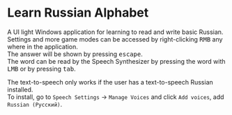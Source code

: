 # Learn Russian Alphabet
A UI light Windows application for learning to read and write basic Russian.<br>
Settings and more game modes can be accessed by right-clicking <kbd>RMB</kbd> any where in the application.<br>
The answer will be shown by pressing <kbd>escape</kbd>.<br>
The word can be read by the Speech Synthesizer by pressing the word with <kbd>LMB</kbd> or by pressing <kbd>tab</kbd>.

The text-to-speech only works if the user has a text-to-speech Russian installed.<br>
To install, go to `Speech Settings` -> `Manage Voices` and click `Add voices`, add `Russian (Русский)`.
